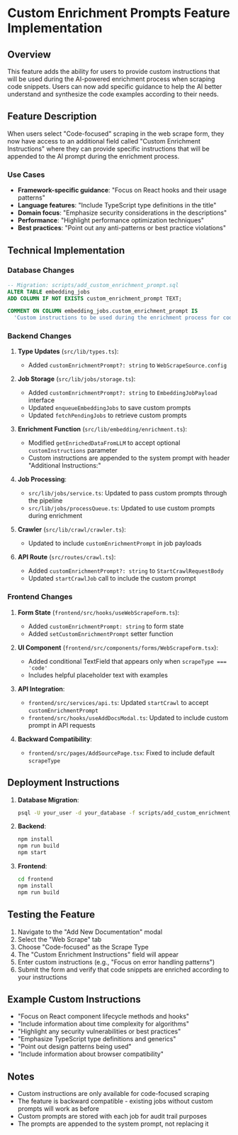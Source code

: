 # Custom Enrichment Prompts Feature Implementation

## Overview
This feature adds the ability for users to provide custom instructions that will be used during the AI-powered enrichment process when scraping code snippets. Users can now add specific guidance to help the AI better understand and synthesize the code examples according to their needs.

## Feature Description
When users select "Code-focused" scraping in the web scrape form, they now have access to an additional field called "Custom Enrichment Instructions" where they can provide specific instructions that will be appended to the AI prompt during the enrichment process.

### Use Cases
- **Framework-specific guidance**: "Focus on React hooks and their usage patterns"
- **Language features**: "Include TypeScript type definitions in the title"
- **Domain focus**: "Emphasize security considerations in the descriptions"
- **Performance**: "Highlight performance optimization techniques"
- **Best practices**: "Point out any anti-patterns or best practice violations"

## Technical Implementation

### Database Changes
```sql
-- Migration: scripts/add_custom_enrichment_prompt.sql
ALTER TABLE embedding_jobs 
ADD COLUMN IF NOT EXISTS custom_enrichment_prompt TEXT;

COMMENT ON COLUMN embedding_jobs.custom_enrichment_prompt IS 
  'Custom instructions to be used during the enrichment process for code snippets';
```

### Backend Changes

1. **Type Updates** (`src/lib/types.ts`):
   - Added `customEnrichmentPrompt?: string` to `WebScrapeSource.config`

2. **Job Storage** (`src/lib/jobs/storage.ts`):
   - Added `customEnrichmentPrompt?: string` to `EmbeddingJobPayload` interface
   - Updated `enqueueEmbeddingJobs` to save custom prompts
   - Updated `fetchPendingJobs` to retrieve custom prompts

3. **Enrichment Function** (`src/lib/embedding/enrichment.ts`):
   - Modified `getEnrichedDataFromLLM` to accept optional `customInstructions` parameter
   - Custom instructions are appended to the system prompt with header "Additional Instructions:"

4. **Job Processing**:
   - `src/lib/jobs/service.ts`: Updated to pass custom prompts through the pipeline
   - `src/lib/jobs/processQueue.ts`: Updated to use custom prompts during enrichment

5. **Crawler** (`src/lib/crawl/crawler.ts`):
   - Updated to include `customEnrichmentPrompt` in job payloads

6. **API Route** (`src/routes/crawl.ts`):
   - Added `customEnrichmentPrompt?: string` to `StartCrawlRequestBody`
   - Updated `startCrawlJob` call to include the custom prompt

### Frontend Changes

1. **Form State** (`frontend/src/hooks/useWebScrapeForm.ts`):
   - Added `customEnrichmentPrompt: string` to form state
   - Added `setCustomEnrichmentPrompt` setter function

2. **UI Component** (`frontend/src/components/forms/WebScrapeForm.tsx`):
   - Added conditional TextField that appears only when `scrapeType === 'code'`
   - Includes helpful placeholder text with examples

3. **API Integration**:
   - `frontend/src/services/api.ts`: Updated `startCrawl` to accept `customEnrichmentPrompt`
   - `frontend/src/hooks/useAddDocsModal.ts`: Updated to include custom prompt in API requests

4. **Backward Compatibility**:
   - `frontend/src/pages/AddSourcePage.tsx`: Fixed to include default `scrapeType`

## Deployment Instructions

1. **Database Migration**:
   ```bash
   psql -U your_user -d your_database -f scripts/add_custom_enrichment_prompt.sql
   ```

2. **Backend**:
   ```bash
   npm install
   npm run build
   npm start
   ```

3. **Frontend**:
   ```bash
   cd frontend
   npm install
   npm run build
   ```

## Testing the Feature

1. Navigate to the "Add New Documentation" modal
2. Select the "Web Scrape" tab
3. Choose "Code-focused" as the Scrape Type
4. The "Custom Enrichment Instructions" field will appear
5. Enter custom instructions (e.g., "Focus on error handling patterns")
6. Submit the form and verify that code snippets are enriched according to your instructions

## Example Custom Instructions

- "Focus on React component lifecycle methods and hooks"
- "Include information about time complexity for algorithms"
- "Highlight any security vulnerabilities or best practices"
- "Emphasize TypeScript type definitions and generics"
- "Point out design patterns being used"
- "Include information about browser compatibility"

## Notes

- Custom instructions are only available for code-focused scraping
- The feature is backward compatible - existing jobs without custom prompts will work as before
- Custom prompts are stored with each job for audit trail purposes
- The prompts are appended to the system prompt, not replacing it